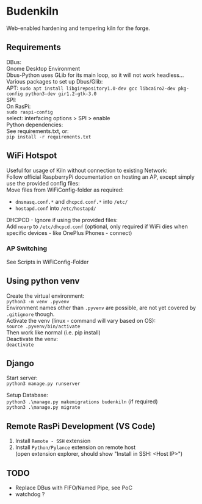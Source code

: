 # Budenkiln

Web-enabled hardening and tempering kiln for the forge.

## Requirements
DBus:  
Gnome Desktop Environment  
Dbus-Python uses GLib for its main loop, so it will not work headless...  
Various packages to set up Dbus/Glib:  
APT: `sudo apt install libgirepository1.0-dev gcc libcairo2-dev pkg-config python3-dev gir1.2-gtk-3.0`  
SPI:  
On RasPi:  
`sudo raspi-config`  
select: interfacing options > SPI > enable  
Python dependencies:  
See requirements.txt, or:  
`pip install -r requirements.txt`
## WiFi Hotspot
Useful for usage of Kiln without connection to existing Network:  
Follow official RaspberryPi documentation on hosting an AP, except simply use the provided config files:  
Move files from WiFiConfig-folder as required:  
- `dnsmasq.conf.*` and `dhcpcd.conf.*` into `/etc/`
- `hostapd.conf` into `/etc/hostapd/`

DHCPCD - Ignore if using the provided files:  
Add `noarp` to `/etc/dhcpcd.conf` (optional, only required if WiFi dies when specific devices - like OnePlus Phones - connect)  
### AP Switching
See Scripts in WiFiConfig-Folder

## Using python venv
Create the virtual environment:  
`python3 -m venv .pyvenv`  
Environment names other than `.pyvenv` are possible, are not yet covered by `.gitignore` though.     
Activate the venv (linux - command will vary based on OS):  
`source .pyvenv/bin/activate`  
Then work like normal (i.e. pip install)  
Deactivate the venv:  
`deactivate`

## Django
Start server:  
`python3 manage.py runserver`

Setup Database:  
`python3 .\manage.py makemigrations budenkiln` (if required)  
`python3 .\manage.py migrate`

## Remote RasPi Development (VS Code)
1. Install `Remote - SSH` extension
2. Install `Python/Pylance` extension on remote host  
(open extension explorer, should show "Install in SSH: \<Host IP>")  

## TODO
- Replace DBus with FIFO/Named Pipe, see PoC
- watchdog ?
